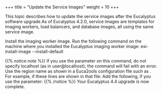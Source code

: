 +++
title = "Update the Service Images"
weight = 10
+++

This topic describes how to update the service images after the Eucalyptus software upgrade.As of Eucalyptus 4.2.0, service images are templates for imaging workers, load balancers, and database images, all using the same service image. 

Install the imaging worker image. Run the following command on the machine where you installed the Eucalyptus imaging worker image: 
    esi-install-image --install-default


{{% notice note %}}
If you use the parameter on this command, do not specify localhost (as in user@localhost); the command will fail with an error. Use the region name as shown in a Euca2ools configuration file such as . For example, if these lines are shown in that file: Add the following, if you use the parameter: 
{{% /notice %}}
Your Eucalyptus 4.4 upgrade is now complete. 